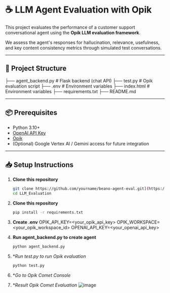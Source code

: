 # ☕ LLM Agent Evaluation with Opik

This project evaluates the performance of a customer support conversational agent  using the **Opik LLM evaluation framework**.

We assess the agent's responses for hallucination, relevance, usefulness, and key content consistency metrics through simulated test conversations.

---

## 📑 Project Structure

├── agent_backend.py    # Flask backend (chat API)
├── test.py             # Opik evaluation script
├── .env                # Environment variables
├── index.html          # Environment variables
├── requirements.txt
├── README.md


---

## 📦 Prerequisites

- Python 3.10+
- [OpenAI API Key](https://platform.openai.com/account/api-keys)
- [Opik](https://docs.opik.ai/)
- (Optional) Google Vertex AI / Gemini access for future integration

---

## 📥 Setup Instructions

1. **Clone this repository**
   ```bash
   git clone https://github.com/yourname/beano-agent-eval.git](https://github.com/iqbal1201/LLM_Evaluation.git
   cd LLM_Evaluation


2. **Clone this repository**
   ```bash
   pip install -r requirements.txt


3. **Create .env**
OPIK_API_KEY=<your_opik_api_key>
OPIK_WORKSPACE=<your_opik_workspace_id>
OPENAI_API_KEY=<your_openai_api_key>


4. **Run agent_backend.py to create agent**
   ```bash
   python agent_backend.py


5. **Run test.py to run Opik evaluation*
   ```bash
   python test.py

6. **Go to Opik Comet Console*
  

7. **Result Opik Comet Evaluation*
   ![image](https://github.com/user-attachments/assets/5e83bd50-26ab-472b-8e9b-f89eda57d993)



